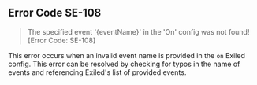 ## Error Code SE-108
> The specified event '{eventName}' in the 'On' config was not found! [Error Code: SE-108]

This error occurs when an invalid event name is provided in the `on` Exiled config. This error can be resolved by checking for typos in the name of events and referencing Exiled's list of provided events.